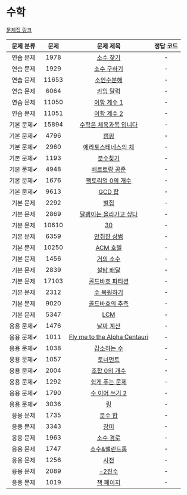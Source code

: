 # 수학

[문제집 링크](https://www.acmicpc.net/workbook/view/8174)

| 문제 분류  | 문제    | 문제 제목                                                                | 정답 코드 |
|:------:|:-----:|:--------------------------------------------------------------------:|:-----:|
| 연습 문제  | 1978  | [소수 찾기](https://www.acmicpc.net/problem/1978)                        | -     |
| 연습 문제  | 1929  | [소수 구하기](https://www.acmicpc.net/problem/1929)                       | -     |
| 연습 문제  | 11653 | [소인수분해](https://www.acmicpc.net/problem/11653)                       | -     |
| 연습 문제  | 6064  | [카잉 달력](https://www.acmicpc.net/problem/6064)                        | -     |
| 연습 문제  | 11050 | [이항 계수 1](https://www.acmicpc.net/problem/11050)                     | -     |
| 연습 문제  | 11051 | [이항 계수 2](https://www.acmicpc.net/problem/11051)                     | -     |
| 기본 문제✔ | 15894 | [수학은 체육과목 입니다](https://www.acmicpc.net/problem/15894)                | -     |
| 기본 문제✔ | 4796  | [캠핑](https://www.acmicpc.net/problem/4796)                           | -     |
| 기본 문제✔ | 2960  | [에라토스테네스의 체](https://www.acmicpc.net/problem/2960)                   | -     |
| 기본 문제✔ | 1193  | [분수찾기](https://www.acmicpc.net/problem/1193)                         | -     |
| 기본 문제✔ | 4948  | [베르트랑 공준](https://www.acmicpc.net/problem/4948)                      | -     |
| 기본 문제✔ | 1676  | [팩토리얼 0의 개수](https://www.acmicpc.net/problem/1676)                   | -     |
| 기본 문제✔ | 9613  | [GCD 합](https://www.acmicpc.net/problem/9613)                        | -     |
| 기본 문제  | 2292  | [벌집](https://www.acmicpc.net/problem/2292)                           | -     |
| 기본 문제  | 2869  | [달팽이는 올라가고 싶다](https://www.acmicpc.net/problem/2869)                 | -     |
| 기본 문제  | 10610 | [30](https://www.acmicpc.net/problem/10610)                          | -     |
| 기본 문제  | 6359  | [만취한 상범](https://www.acmicpc.net/problem/6359)                       | -     |
| 기본 문제  | 10250 | [ACM 호텔](https://www.acmicpc.net/problem/10250)                      | -     |
| 기본 문제  | 1456  | [거의 소수](https://www.acmicpc.net/problem/1456)                        | -     |
| 기본 문제  | 2839  | [설탕 배달](https://www.acmicpc.net/problem/2839)                        | -     |
| 기본 문제  | 17103 | [골드바흐 파티션](https://www.acmicpc.net/problem/17103)                    | -     |
| 기본 문제  | 2312  | [수 복원하기](https://www.acmicpc.net/problem/2312)                       | -     |
| 기본 문제  | 9020  | [골드바흐의 추측](https://www.acmicpc.net/problem/9020)                     | -     |
| 기본 문제  | 5347  | [LCM](https://www.acmicpc.net/problem/5347)                          | -     |
| 응용 문제✔ | 1476  | [날짜 계산](https://www.acmicpc.net/problem/1476)                        | -     |
| 응용 문제✔ | 1011  | [Fly me to the Alpha Centauri](https://www.acmicpc.net/problem/1011) | -     |
| 응용 문제✔ | 1038  | [감소하는 수](https://www.acmicpc.net/problem/1038)                       | -     |
| 응용 문제✔ | 1057  | [토너먼트](https://www.acmicpc.net/problem/1057)                         | -     |
| 응용 문제✔ | 2004  | [조합 0의 개수](https://www.acmicpc.net/problem/2004)                     | -     |
| 응용 문제✔ | 1292  | [쉽게 푸는 문제](https://www.acmicpc.net/problem/1292)                     | -     |
| 응용 문제✔ | 1790  | [수 이어 쓰기 2](https://www.acmicpc.net/problem/1790)                    | -     |
| 응용 문제✔ | 3036  | [링](https://www.acmicpc.net/problem/3036)                            | -     |
| 응용 문제  | 1735  | [분수 합](https://www.acmicpc.net/problem/1735)                         | -     |
| 응용 문제  | 3343  | [장미](https://www.acmicpc.net/problem/3343)                           | -     |
| 응용 문제  | 1963  | [소수 경로](https://www.acmicpc.net/problem/1963)                        | -     |
| 응용 문제  | 1747  | [소수&amp;팰린드롬](https://www.acmicpc.net/problem/1747)                  | -     |
| 응용 문제  | 1256  | [사전](https://www.acmicpc.net/problem/1256)                           | -     |
| 응용 문제  | 2089  | [-2진수](https://www.acmicpc.net/problem/2089)                         | -     |
| 응용 문제  | 1019  | [책 페이지](https://www.acmicpc.net/problem/1019)                        | -     |
